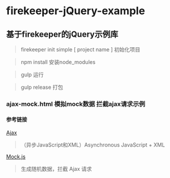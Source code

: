 # firekeeper-jQuery-example 

## 基于firekeeper的jQuery示例库

> firekeeper init simple [ project name ] 初始化项目

> npm install 安装node_modules

> gulp 运行

> gulp release 打包

### ajax-mock.html 模拟mock数据 拦截ajax请求示例

#### 参考链接
[Ajax](https://developer.mozilla.org/zh-CN/docs/AJAX)
> （异步JavaScript和XML）Asynchronous JavaScript + XML

[Mock.js](http://mockjs.com/)
> 生成随机数据，拦截 Ajax 请求
